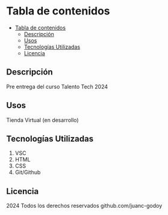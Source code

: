 # Tabla de contenidos

- [Tabla de contenidos](#tabla-de-contenidos)
  - [Descripción](#descripción)
  - [Usos](#usos)
  - [Tecnologías Utilizadas](#tecnologías-utilizadas)
  - [Licencia](#licencia)

## Descripción

Pre entrega del curso Talento Tech 2024

## Usos

Tienda Virtual (en desarrollo)

## Tecnologías Utilizadas

1. VSC
2. HTML
3. CSS
4. Git/Github

## Licencia

 2024 Todos los derechos reservados
 github.com/juanc-godoy
